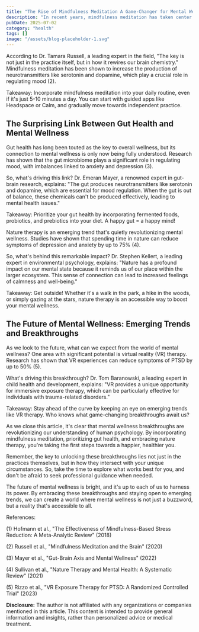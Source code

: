 ```yaml
---
title: "The Rise of Mindfulness Meditation A Game-Changer for Mental Wellness"
description: "In recent years, mindfulness meditation has taken center stage as a go-to solution for mental wellness. And for good reason. Studies have shown that regular mindfulness practice can reduce symptoms..."
pubDate: 2025-07-02
category: "health"
tags: []
image: "/assets/blog-placeholder-1.svg"
---
```


According to Dr. Tamara Russell, a leading expert in the field, "The key is not just in the practice itself, but in how it rewires our brain chemistry." Mindfulness meditation has been shown to increase the production of neurotransmitters like serotonin and dopamine, which play a crucial role in regulating mood (2).

Takeaway: Incorporate mindfulness meditation into your daily routine, even if it's just 5-10 minutes a day. You can start with guided apps like Headspace or Calm, and gradually move towards independent practice.

## **The Surprising Link Between Gut Health and Mental Wellness**

Gut health has long been touted as the key to overall wellness, but its connection to mental wellness is only now being fully understood. Research has shown that the gut microbiome plays a significant role in regulating mood, with imbalances linked to anxiety and depression (3).

So, what's driving this link? Dr. Emeran Mayer, a renowned expert in gut-brain research, explains: "The gut produces neurotransmitters like serotonin and dopamine, which are essential for mood regulation. When the gut is out of balance, these chemicals can't be produced effectively, leading to mental health issues."

Takeaway: Prioritize your gut health by incorporating fermented foods, probiotics, and prebiotics into your diet. A happy gut = a happy mind!

Nature therapy is an emerging trend that's quietly revolutionizing mental wellness. Studies have shown that spending time in nature can reduce symptoms of depression and anxiety by up to 75% (4).

So, what's behind this remarkable impact? Dr. Stephen Kellert, a leading expert in environmental psychology, explains: "Nature has a profound impact on our mental state because it reminds us of our place within the larger ecosystem. This sense of connection can lead to increased feelings of calmness and well-being."

Takeaway: Get outside! Whether it's a walk in the park, a hike in the woods, or simply gazing at the stars, nature therapy is an accessible way to boost your mental wellness.

## **The Future of Mental Wellness: Emerging Trends and Breakthroughs**

As we look to the future, what can we expect from the world of mental wellness? One area with significant potential is virtual reality (VR) therapy. Research has shown that VR experiences can reduce symptoms of PTSD by up to 50% (5).

What's driving this breakthrough? Dr. Tom Baranowski, a leading expert in child health and development, explains: "VR provides a unique opportunity for immersive exposure therapy, which can be particularly effective for individuals with trauma-related disorders."

Takeaway: Stay ahead of the curve by keeping an eye on emerging trends like VR therapy. Who knows what game-changing breakthroughs await us?

As we close this article, it's clear that mental wellness breakthroughs are revolutionizing our understanding of human psychology. By incorporating mindfulness meditation, prioritizing gut health, and embracing nature therapy, you're taking the first steps towards a happier, healthier you.

Remember, the key to unlocking these breakthroughs lies not just in the practices themselves, but in how they intersect with your unique circumstances. So, take the time to explore what works best for you, and don't be afraid to seek professional guidance when needed.

The future of mental wellness is bright, and it's up to each of us to harness its power. By embracing these breakthroughs and staying open to emerging trends, we can create a world where mental wellness is not just a buzzword, but a reality that's accessible to all.

References:

(1) Hofmann et al., "The Effectiveness of Mindfulness-Based Stress Reduction: A Meta-Analytic Review" (2018)

(2) Russell et al., "Mindfulness Meditation and the Brain" (2020)

(3) Mayer et al., "Gut-Brain Axis and Mental Wellness" (2022)

(4) Sullivan et al., "Nature Therapy and Mental Health: A Systematic Review" (2021)

(5) Rizzo et al., "VR Exposure Therapy for PTSD: A Randomized Controlled Trial" (2023)

**Disclosure:** The author is not affiliated with any organizations or companies mentioned in this article. This content is intended to provide general information and insights, rather than personalized advice or medical treatment.
